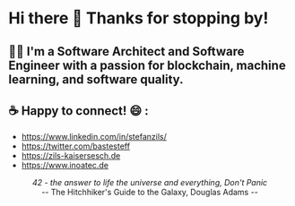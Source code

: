 # Hi there 👋 Thanks for stopping by!

## 🚵‍♂️ I'm a Software Architect and Software Engineer with a passion for blockchain, machine learning, and software quality.


## :coffee: Happy to connect! :smile: : 
  - https://www.linkedin.com/in/stefanzils/
  - https://twitter.com/bastesteff
  - https://zils-kaisersesch.de
  - https://www.inoatec.de

<p align="center">
 <i>42 - the answer to life the universe and everything, Don't Panic</i><br>
 -- The Hitchhiker's Guide to the Galaxy, Douglas Adams --
</p>







<!--
**Eifel42/eifel42** is a ✨ _special_ ✨ repository because its `README.md` (this file) appears on your GitHub profile.

Here are some ideas to get you started:

- 🔭 I’m currently working on ...
- 🌱 I’m currently learning ...
- 👯 I’m looking to collaborate on ...
- 🤔 I’m looking for help with ...
- 💬 Ask me about ...
- 📫 How to reach me: ...
- 😄 Pronouns: ...
- ⚡ Fun fact: ...
-->
